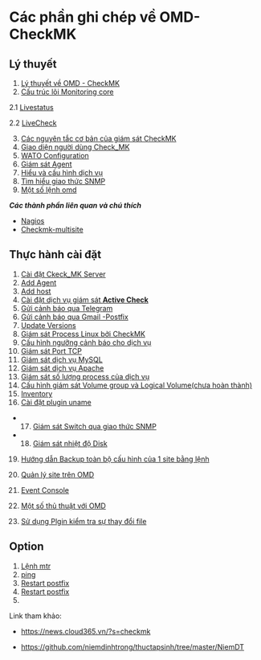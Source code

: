 # Các phần ghi chép về OMD-CheckMK
## Lý thuyết
1. [Lý thuyết về OMD - CheckMK](Ly-thuyet/ckeckmk.md)
2. [Cấu trúc lõi Monitoring core](Cautruc/Monitoring.md)

2.1 [Livestatus](Cautruc/Livestaus.md)

2.2 [LiveCheck](Cautruc/LiveCheck.md)

3. [Các nguyên tắc cơ bản của giám sát CheckMK](Ly-thuyet/ali.md)
4. [Giao diện người dùng Check_MK](Ly-thuyet/interface.md)
5. [WATO Configuration](Ly-thuyet/wato.md)
6. [Giám sát Agent](Ly-thuyet/monitor_agent.md)
7. [Hiểu và cấu hình dịch vụ](Ly-thuyet/wato-sevice.md)
8. [Tìm hiểu giao thức SNMP](Ly-thuyet/snmp.md)
9. [Một số lệnh omd](Ly-thuyet/cmd-omd.md)

***Các thành phần liên quan và chú thích***
* [Nagios](Ly-thuyet/Note/Nagios.md)
* [Checkmk-multisite](Ly-thuyet/Note/Multisite.md)

## Thực hành cài đặt
1. [Cài đặt Ckeck_MK Server](Thuchanh/setup-Check_MK.md)
2. [Add Agent](Thuchanh/Setup-agent.md)
3. [Add host](Thuchanh/addhost.md)
4. [Cài đặt dịch vụ giám sát **Active Check**](Thuchanh/http.md)
5. [Gửi cảnh báo qua Telegram](Thuchanh/cmk-telegram.md)
6. [Gửi cảnh báo qua Gmail -Postfix](Thuchanh/cmk-gmail.md)
7. [Update Versions](Thuchanh/update.md)
8. [Giám sát Process Linux bởi CheckMK](Thuchanh/process-linux.md)
9. [Cấu hình ngưỡng cảnh báo cho dịch vụ](Thuchanh/Set-threshold.md)
10. [Giám sát Port TCP](Thuchanh/monitor-port.md)
11. [Giám sát dịch vụ MySQL](Thuchanh/monitor-sql.md)
12. [Giám sát dịch vụ Apache](Thuchanh/monitor-httpd.md)
13. [Giám sát số lượng process của dịch vụ](Thuchanh/count-process.md)
14. [Cấu hình giám sát Volume group và Logical Volume(chưa hoàn thành)](Thuchanh/vlg.md)
15. [Inventory](Thuchanh/Inventory.md)
16. [Cài đặt plugin uname](Thuchanh/uname.md)
* 17. [Giám sát Switch qua giao thức SNMP](Thuchanh/switch.md)
* 18. [Giám sát nhiệt độ Disk](Thuchanh/temperture_disk.md)
19. [Hướng dẫn Backup toàn bộ cấu hình của 1 site bằng lệnh](Thuchanh/backupsite.md)

20. [Quản lý site trên OMD](Thuchanh/manage.md)
21. [Event Console](Thuchanh/eventcons.md)
22. [Một số thủ thuật với OMD](Thuchanh/folder.md)
23. [Sử dụng Plgin kiểm tra sự thay đổi file](Thuchanh/checkMk-CheckMD5.md)


## Option

1. [Lệnh mtr](Ly-thuyet/mtr.md)
2. [ping](Ly-thuyet/ping.md)
3. [Restart postfix](Ly-thuyet/postfix.md)
3. [Restart postfix](Ly-thuyet/)
4. [](Ly-thuyet/)

Link tham khảo:

* https://news.cloud365.vn/?s=checkmk

* https://github.com/niemdinhtrong/thuctapsinh/tree/master/NiemDT